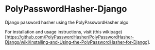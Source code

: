 PolyPasswordHasher-Django
===================

Django password hasher using the PolyPasswordHasher algo

For installation and usage instructions, visit (this wikipage)[https://github.com/PolyPasswordHasher/PolyPasswordHasher-Django/wiki/Installing-and-Using-the-PolyPasswordHasher-for-Django].

